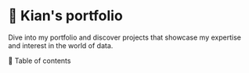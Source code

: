 # 📂 Kian's portfolio

Dive into my portfolio and discover projects that showcase my expertise and interest in the world of data.

📄 Table of contents
